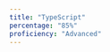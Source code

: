 ```yaml
---
title: "TypeScript"
percentage: "85%"
proficiency: "Advanced"
---
```


[//]: # "Proficiency Levels: Beginner, Elementary, Intermediate, Upper Intermediate, Advanced, Proficient"
